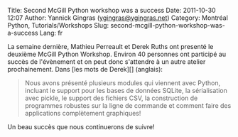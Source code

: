 Title: Second McGill Python workshop was a success
Date: 2011-10-30 12:07
Author: Yannick Gingras (ygingras@ygingras.net)
Category: Montréal Python, Tutorials/Workshops
Slug: second-mcgill-python-workshop-was-a-success
Lang: fr

<div>
La semaine dernière, Mathieu Perreault et Derek Ruths ont presenté le
deuxième McGill Python Workshop. Environ 40 personnes ont participé au
succès de l'évènement et on peut donc s'attendre à un autre atelier
prochainement. Dans [les mots de Derek][] (anglais):

> Nous avons présenté plusieurs modules qui viennent avec Python,
> incluant le support pour les bases de données SQLite, la sérialisation
> avec pickle, le support des fichiers CSV, la construction de
> programmes robustes sur la ligne de commande et comment faire des
> applications complètement graphiques!

Un beau succès que nous continuerons de suivre!

</div>

  [les mots de Derek]: http://networkdynamics.org/2011/10/22/workshop-teaches-street-fighting-with-python/
